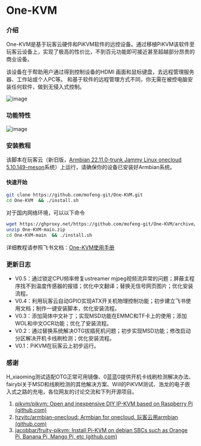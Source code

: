# One-KVM
### 介绍

One-KVM是基于玩客云硬件和PiKVM软件的远控设备。通过移植PiKVM该软件至玩客云设备上，实现了极高的性价比，不到百元功能即可接近甚至超越部分昂贵的商业设备。

该设备在于帮助用户通过得到控制设备的HDMI 画面和鼠标键盘，去远程管理服务器、工作站或个人PC等。 和基于软件的远程管理方式不同，你无需在被控电脑安装任何软件，做到无侵入式控制。

![image](https://github.com/mofeng-git/One-KVM/assets/62919083/ec7e049f-ca6c-426f-bfa4-314536965db0)

### 功能特性

![image](https://github.com/mofeng-git/One-KVM/assets/62919083/1e9305ee-fd9e-4e4c-ba25-141a924fef29)

### 安装教程
该脚本在玩客云（新旧版，[Armbian 22.11.0-trunk Jammy Linux onecloud 5.10.149-meson]( https://github.com/hzyitc/armbian-onecloud/releases/download/ci-20221026-074131-UTC/Armbian_22.11.0-trunk_Onecloud_jammy_legacy_5.10.149.burn.img.xz)系统）上运行，请确保你的设备已安装好Armbian系统。

#### 快速开始
```bash
git clone https://github.com/mofeng-git/One-KVM.git
cd One-KVM  && ./install.sh
```

对于国内网络环境，可以以下命令
```bash
wget https://ghproxy.net/https://github.com/mofeng-git/One-KVM/archive/refs/heads/main.zip -o One-KVM-main.zip
unzip One-KVM-main.zip
cd One-KVM-main  && ./install.sh
```
详细教程请参照飞书文档：[One-KVM使用手册](https://p1b237lu9xm.feishu.cn/drive/folder/IsOifWmMKlzYpRdWfcocI7jdnQA?from=from_copylink)

### 更新日志
- V0.5：通过锁定CPU频率修复ustreamer mjpeg视频流异常的问题；屏蔽主程序找不到温度传感器的报错；优化中文翻译；替换无信号网页图片；优化安装流程。
- V0.4：利用玩客云自动GPIO实现ATX开关机物理控制功能；初步建立飞书使用文档；制作一键安装脚本，优化安装流程。
- V0.3：添加简体中文补丁；实现MSD功能在EMMC和TF卡上的使用；添加WOL和中文OCR功能；优化了安装流程。
- V0.2：通过替换系统解决OTG拔插死机问题；初步实现MSD功能；修改启动分区解决开机卡线刷检测；优化安装流程。
- V0.1：PiKVM在玩客云上初步运行。
### 感谢
H_xiaoming测试适配OTG正常可用镜像、0蓝蓝0提供开机卡线刷检测解决办法、fairybl关于MSD和线刷检测的其他解决方案、Will的PiKVM测试、浩龙的电子嵌入式之路的充电，各位网友的讨论交流和下列开源项目。
1. [pikvm/pikvm: Open and inexpensive DIY IP-KVM based on Raspberry Pi (github.com)](https://github.com/pikvm/pikvm)
2. [hzyitc/armbian-onecloud: Armbian for onecloud. 玩客云用armbian (github.com)](https://github.com/hzyitc/armbian-onecloud/)
3. [jacobbar/fruity-pikvm: Install Pi-KVM on debian SBCs such as Orange Pi, Banana Pi, Mango Pi, etc (github.com)](https://github.com/jacobbar/fruity-pikvm)

   
